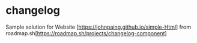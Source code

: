 # changelog
Sample solution for Website [https://johnpaing.github.io/simple-Html] from roadmap.sh[https://roadmap.sh/projects/changelog-component]
